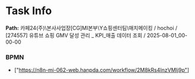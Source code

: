 # Task Info

**Path:** 카페24(주)\본사사업장\[CG]MI본부\Y쇼핑센터팀\매치메이킹 / hochoi / [274557] 유튜브 쇼핑 GMV 달성 관리 _ KPI_매출 데이터 조회 / 2025-08-01_00-00-00

### BPMN
- ["https://n8n-mi-062-web.hanpda.com/workflow/2M8kRs4InzVMIj9p"]

